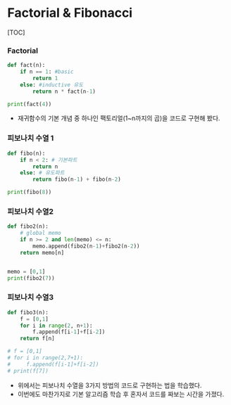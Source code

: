 # Factorial & Fibonacci

[TOC]

### Factorial

```python
def fact(n):
    if n == 1: #basic
        return 1
    else: #inductive 유도
        return n * fact(n-1)

print(fact(4))
```

- 재귀함수의 기본 개념 중 하나인 팩토리얼(1~n까지의 곱)을 코드로 구현해 봤다.



### 피보나치 수열 1

```python
def fibo(n):
    if n < 2: # 기본파트
        return n
    else: # 유도파트
        return fibo(n-1) + fibo(n-2)

print(fibo(8))
```



### 피보나치 수열2

```python
def fibo2(n):
    # global memo
    if n >= 2 and len(memo) <= n:
        memo.append(fibo2(n-1)+fibo2(n-2))
    return memo[n]


memo = [0,1]
print(fibo2(7))
```



### 피보나치 수열3

```python
def fibo3(n):
    f = [0,1]
    for i in range(2, n+1):
        f.append(f[i-1]+f[i-2])
    return f[n]

# f = [0,1]
# for i in range(2,7+1):
#     f.append(f[i-1]+f[i-2])
# print(f[7])
```

- 위에서는 피보나치 수열을 3가지 방법의 코드로 구현하는 법을 학습했다.
- 이번에도 마찬가지로 기본 알고리즘 학습 후 혼자서 코드를 짜보는 시간을 가졌다.